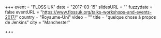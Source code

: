 +++
event = "FLOSS UK"
date = "2017-03-15"
slidesURL = ""
fuzzydate = false
eventURL = "https://www.flossuk.org/talks-workshops-and-events-2017/"
country = "Royaume-Uni"
video = ""
title = "quelque chose à propos de Jenkins"
city = "Manchester"

+++

